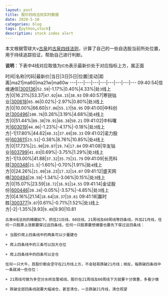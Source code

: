 ```yaml
---
layout: post
title: 股价四线法则实时数据
date: 2020-5-10
categories: blog
tags: [python,stock]
description: stock index alert
---
```



本文根据雪球大v[古泉](https://xueqiu.com/u/7148646888)的[古泉四线法则](https://xueqiu.com/7148646888/130498192)，计算了自己的一些自选股当前所处位置，用于持续追踪验证，帮助自己进行判断。

**说明**：下表中4线对应取值为`红色`表示最新价处于对应指标上方，属正面

时间|名称|代码|最新价|当日|3日|5日|位置|变动|距离|ma21|ma60|ma21w|ma60w
---|---|---|---|---|---|---|---|---
09:40:54|信维通信|[300136](https://xueqiu.com/S/SZ300136)|`52.59`|-1.17%|0.40%|4.33%|处`3`线上方|0|16.21%|53.37|`47.02`|`44.15`|`38.93`
09:40:57|寒锐钴业|[300618](https://xueqiu.com/S/SZ300618)|`65.06`|0.02%|-2.97%|0.80%|处`3`线上方|0|10.00%|66.60|`57.06`|`55.17`|`58.95`
09:41:00|中科创达|[300496](https://xueqiu.com/S/SZ300496)|`100.76`|0.26%|3.19%|4.68%|处`4`线上方|0|51.44%|`89.38`|`70.91`|`66.38`|`50.21`
09:41:02|中科曙光|[603019](https://xueqiu.com/S/SH603019)|`44.06`|-1.23%|-4.17%|-0.18%|处`3`线上方|-1|17.80%|44.62|`40.31`|`37.69`|`30.33`
09:41:02|诺力股份|[603611](https://xueqiu.com/S/SH603611)|`23.51`|-0.38%|8.76%|10.85%|处`4`线上方|0|17.73%|`21.90`|`20.87`|`19.74`|`17.84`
09:41:08|华友钴业|[603799](https://xueqiu.com/S/SH603799)|`41.03`|0.69%|-3.75%|1.29%|处`3`线上方|-1|13.00%|41.88|`37.32`|`35.75`|`31.79`
09:41:09|长亮科技|[300348](https://xueqiu.com/S/SZ300348)|`21.5`|-1.60%|-0.70%|1.91%|处`4`线上方|0|24.26%|`21.09`|`18.23`|`17.32`|`14.07`
09:41:12|盛天网络|[300494](https://xueqiu.com/S/SZ300494)|`20.59`|-1.34%|-3.06%|0.15%|处`3`线上方|0|15.07%|23.59|`18.72`|`16.91`|`14.55`
09:41:14|金证股份|[600446](https://xueqiu.com/S/SH600446)|`20.24`|-0.05%|-3.57%|-4.85%|处`3`线上方|0|4.16%|21.14|`18.64`|`18.37`|`19.61`
09:41:18|赢时胜|[300377](https://xueqiu.com/S/SZ300377)|`9.87`|0.61%|-0.71%|1.52%|处`1`线上方|-2|-1.35%|9.93|`9.48`|9.90|10.81

```
古泉4线法则的精髓如下。抓住21日线、60日线、21周线及60周线等四条线，外加21月线，任何一只股票上涨都要穿过这四条线，任何一只股票要想爆雷也要先下穿过这四条线：

+ 当股价爬上四条线中的两条可以少量建仓

+ 爬上四条线中的三条可以加大仓位

+ 爬上四条线中的四条可以全仓

任何一只大牛，其股价都会坚守在21月线上方，不会轻易跌破21月线；相反，每跌破四条线中一条就减一些仓位：

+ 21周线可做为多空分水岭及警戒线，股价在21周线及60周线下方就要十分慎重，多看少做

+ 跌破全部四条线就要大幅减仓，甚至清仓，一旦跌破21月线，清仓观望
```
